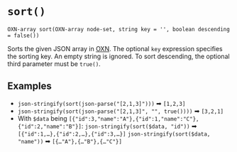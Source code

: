 # `sort()`

```
OXN-array sort(OXN-array node-set, string key = '', boolean descending = false())
```

Sorts the given JSON array in [OXN](/reference/templating/oxn.md). The optional `key` expression specifies the sorting key. An empty string is ignored. To sort descending, the optional third parameter must be `true()`.

## Examples

* `json-stringify(sort(json-parse("[2,1,3]")))` ➡ `[1,2,3]`
* `json-stringify(sort(json-parse("[2,1,3]", "", true())))` ➡ `[3,2,1]`
* With `$data` being `[{"id":3,"name":"A"},{"id":1,"name":"C"},{"id":2,"name":"B"}]`:
  `json-stringify(sort($data, "id"))` ➡ `[{"id":1,…},{"id":2,…},{"id":3,…}]`
  `json-stringify(sort($data, "name"))` ➡ `[{…"A"},{…"B"},{…"C"}]`
